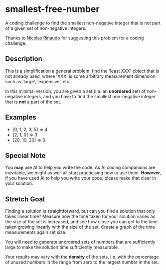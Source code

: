 # smallest-free-number
A coding challenge to find the smallest non-negative integer that is not part of a given set of non-negative integers.

Thanks to [Nicolas Rinaudo](https://github.com/abcoates/smallest-free-number.git) for suggesting this problem for a coding challenge.

## Description
This is a simplification a general problem, find the 'least XXX' object that is not already used, where 'XXX' is some arbitrary measurement dimension such as 'large', 'expensive', etc.

In this minimal version, you are given a set (i.e. an **unordered** set) of non-negative integers, and you have to find the smallest non-negative integer that is **not** a part of the set.

## Examples
 * \[0, 1, 2, 3, 5\] => 4
 * \[2, 1, 0\] => 3
 * \[20, 10, 30\] => 0

## Special Note
You **may** use AI to help you write the code.  As AI coding companions are inevitable, we might as well all start practicising how to use them.  **However**, if you have used AI to help you write your code, please make that clear in your solution.

## Stretch Goal
Finding a solution is straightforward, but can you find a solution that only takes linear time?  Measure how the time taken for your solution varies as the size of the set is increased, and see how close you can get to the time taken growing linearly with the size of the set.  Create a graph of the time measurements again set size.

You will need to generate unordered sets of numbers that are sufficiently large to make the solution time sufficiently measurable.

Your results may vary with the **density** of the sets, i.e. with the percentage of unused numbers in the range from zero to the largest number in the set.